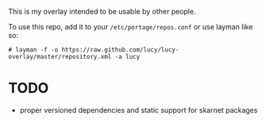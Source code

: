 This is my overlay intended to be usable by other people.

To use this repo,
add it to your `/etc/portage/repos.conf`
or use layman like so:
```
# layman -f -o https://raw.github.com/lucy/lucy-overlay/master/repository.xml -a lucy
```

# TODO
* proper versioned dependencies and static support for skarnet packages
